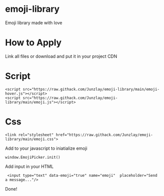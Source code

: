 # emoji-library
Emoji library made with love

# How to Apply
Link all files or download and put it in your project
CDN
# Script
```
<script src="https://raw.githack.com/Junzlay/emoji-library/main/emoji-hover.js"></script>
<script src="https://raw.githack.com/Junzlay/emoji-library/main/emoji.js"></script>
```
# Css

```
<link rel="stylesheet" href="https://raw.githack.com/Junzlay/emoji-library/main/emoji.css">
```
Add to your javascript to iniatialize emoji
```
window.EmojiPicker.init()
```
Add input in your HTML
      
```
 <input type="text" data-emoji="true" name="emoji"  placeholder="Send a message..."/>
```
 
 Done!
                   
